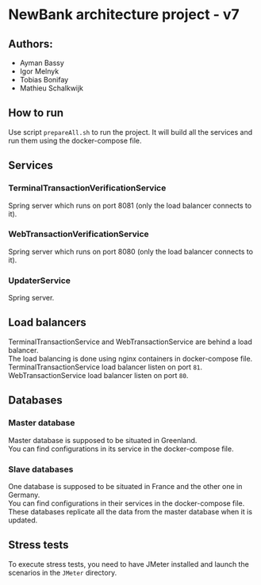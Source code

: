 # NewBank architecture project - v7

## Authors:
- Ayman Bassy
- Igor Melnyk
- Tobias Bonifay
- Mathieu Schalkwijk

## How to run
Use script `prepareAll.sh` to run the project. It will build all the services and run them using the docker-compose file.

## Services
### TerminalTransactionVerificationService
Spring server which runs on port 8081 (only the load balancer connects to it).
### WebTransactionVerificationService
Spring server which runs on port 8080 (only the load balancer connects to it).
### UpdaterService
Spring server.

## Load balancers
TerminalTransactionService and WebTransactionService are behind a load balancer.  
The load balancing is done using nginx containers in docker-compose file.  
TerminalTransactionService load balancer listen on port `81`.  
WebTransactionService load balancer listen on port `80`.

## Databases
### Master database
Master database is supposed to be situated in Greenland.  
You can find configurations in its service in the docker-compose file.
### Slave databases
One database is supposed to be situated in France and the other one in Germany.  
You can find configurations in their services in the docker-compose file.  
These databases replicate all the data from the master database when it is updated.

## Stress tests
To execute stress tests, you need to have JMeter installed and launch the scenarios in the `JMeter` directory.